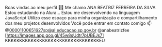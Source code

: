 Boas vindas ao meu perfil 💙💙
Me chamo ANA BEATRIZ FERREIRA DA SILVA
Estou estudando na Alura...
Estou me desenvolvendo na linguagem JavaScript
Utilizo esse espaço para minha organização e compartilhamento dos meu projetos desenvolvidos
Você pode entrar em contato comigo 📫
@00001100651627sp@al.educacao.sp.gov.br
@anabeatrizfee
[https://images.app.goo.gl/45w8sUdtr7pUBEJs7]  KKKKKKKKKKKKKKKKKKKKKKKKKKKKKKKKKEU

